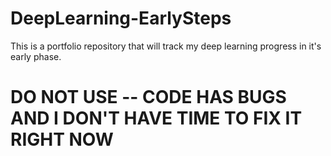 # DeepLearning-EarlySteps
This is a portfolio repository that will track my deep learning progress in it's early phase.
# DO NOT USE -- CODE HAS BUGS AND I DON'T HAVE TIME TO FIX IT RIGHT NOW

